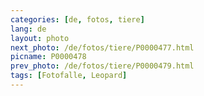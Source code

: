 ```yaml
---
categories: [de, fotos, tiere]
lang: de
layout: photo
next_photo: /de/fotos/tiere/P0000477.html
picname: P0000478
prev_photo: /de/fotos/tiere/P0000479.html
tags: [Fotofalle, Leopard]
---
```

